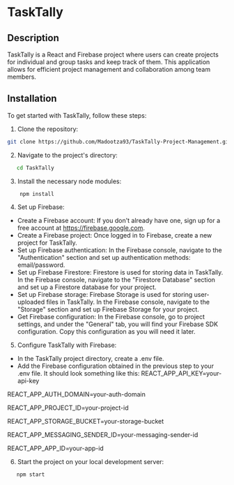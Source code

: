 # TaskTally

## Description
TaskTally is a React and Firebase project where users can create projects for individual and group tasks and keep track of them. This application allows for efficient project management and collaboration among team members.

## Installation

To get started with TaskTally, follow these steps:

1. Clone the repository:

```bash
git clone https://github.com/Madootza93/TaskTally-Project-Management.git 

```

2. Navigate to the project's directory:
```bash
   cd TaskTally
```
 

3. Install the necessary node modules:
```bash
    npm install
```

4. Set up Firebase:
- Create a Firebase account: If you don't already have one, sign up for a free account at https://firebase.google.com.
- Create a Firebase project: Once logged in to Firebase, create a new project for TaskTally.
- Set up Firebase authentication: In the Firebase console, navigate to the "Authentication" section and set up authentication methods: email/password.
- Set up Firebase Firestore: Firestore is used for storing data in TaskTally. In the Firebase console, navigate to the "Firestore Database" section and set up a Firestore database  for your project.
- Set up Firebase storage: Firebase Storage is used for storing user-uploaded files in TaskTally. In the Firebase console, navigate to the "Storage" section and set up Firebase Storage for your project.
- Get Firebase configuration: In the Firebase console, go to project settings, and under the "General" tab, you will find your Firebase SDK configuration. Copy this configuration as you will need it later.

5. Configure TaskTally with Firebase:
- In the TaskTally project directory, create a .env file.
- Add the Firebase configuration obtained in the previous step to your .env file. It should look something like this:
REACT_APP_API_KEY=your-api-key

REACT_APP_AUTH_DOMAIN=your-auth-domain

REACT_APP_PROJECT_ID=your-project-id

REACT_APP_STORAGE_BUCKET=your-storage-bucket

REACT_APP_MESSAGING_SENDER_ID=your-messaging-sender-id

REACT_APP_APP_ID=your-app-id


6. Start the project on your local development server:
```bash
   npm start
```




